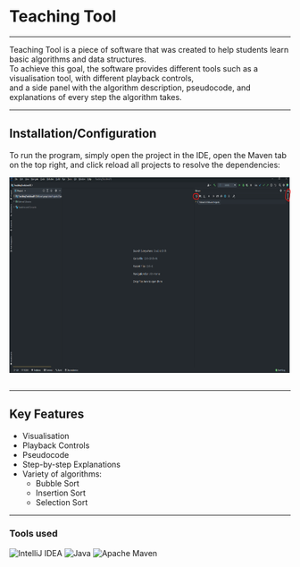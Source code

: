 # Teaching Tool

<hr/>

Teaching Tool is a piece of software that was created to help students learn basic algorithms and data structures.
<br>
To achieve this goal, the software provides different tools such as a visualisation tool, with different playback controls,
<br>
and a side panel with the algorithm description, pseudocode, and explanations of every step the algorithm takes.

<hr>

## Installation/Configuration
To run the program, simply open the project in the IDE, open the Maven tab on the top right, and click reload all projects to resolve the dependencies:
<br>

<img src="./src/main/resources/MavenReload.png" align="left" alt="Teaching Tool Logo" width="750" height="350"/>
&nbsp;

<hr/>

## Key Features
* Visualisation
* Playback Controls
* Pseudocode
* Step-by-step Explanations
* Variety of algorithms:
    * Bubble Sort
    * Insertion Sort
    * Selection Sort

<hr>

### Tools used

![IntelliJ IDEA](https://img.shields.io/badge/IntelliJIDEA-000000.svg?style=for-the-badge&logo=intellij-idea&logoColor=white)
![Java](https://img.shields.io/badge/java-%23ED8B00.svg?style=for-the-badge&logo=java&logoColor=white)
![Apache Maven](https://img.shields.io/badge/Apache%20Maven-C71A36?style=for-the-badge&logo=Apache%20Maven&logoColor=white)



